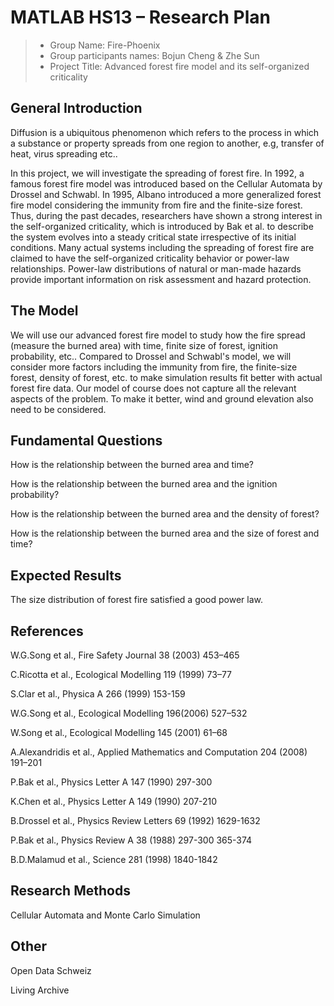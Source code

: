 # MATLAB HS13 – Research Plan

> * Group Name: Fire-Phoenix
> * Group participants names: Bojun Cheng & Zhe Sun
> * Project Title: Advanced forest fire model and its self-organized criticality

## General Introduction

Diffusion is a ubiquitous phenomenon which refers to the process in which a substance or property spreads from one region to another, e.g, transfer of heat, virus spreading etc..

In this project, we will investigate the spreading of forest fire. In 1992, a famous forest fire model was introduced based on the Cellular Automata by Drossel and Schwabl. In 1995, Albano introduced a more generalized forest fire model considering the immunity from fire and the finite-size forest. Thus, during the past decades, researchers have shown a strong interest in the self-organized criticality, which is introduced by Bak et al. to describe the system evolves into a steady critical state irrespective of its initial conditions. Many actual systems including the spreading of forest fire are claimed to have the self-organized criticality behavior or power-law relationships. Power-law distributions of natural or man-made hazards provide important information on risk assessment and hazard protection.


## The Model

We will use our advanced forest fire model to study how the fire spread (measure the burned area) with time, finite size of forest, ignition probability, etc.. Compared to Drossel and Schwabl's model, we will consider more factors including the immunity from fire, the finite-size forest, density of forest, etc. to make simulation results fit better with actual forest fire data. Our model of course does not capture all the relevant aspects of the problem. To make it better, wind and ground elevation also need to be considered.


## Fundamental Questions

How is the relationship between the burned area and time?

How is the relationship between the burned area and the ignition probability?

How is the relationship between the burned area and the density of forest?

How is the relationship between the burned area and the size of forest and time?


## Expected Results

The size distribution of forest fire satisfied a good power law.


## References 

W.G.Song et al., Fire Safety Journal 38 (2003) 453–465

C.Ricotta et al., Ecological Modelling 119 (1999) 73–77

S.Clar et al., Physica A 266 (1999) 153-159

W.G.Song et al., Ecological Modelling 196(2006) 527–532

W.Song et al., Ecological Modelling 145 (2001) 61–68

A.Alexandridis et al., Applied Mathematics and Computation 204 (2008) 191–201

P.Bak et al., Physics Letter A 147 (1990) 297-300

K.Chen et al., Physics Letter A 149 (1990) 207-210

B.Drossel et al., Physics Review Letters 69 (1992) 1629-1632

P.Bak et al., Physics Review A 38 (1988) 297-300 365-374

B.D.Malamud et al., Science 281 (1998) 1840-1842


## Research Methods

Cellular Automata and Monte Carlo Simulation


## Other

Open Data Schweiz

Living Archive
